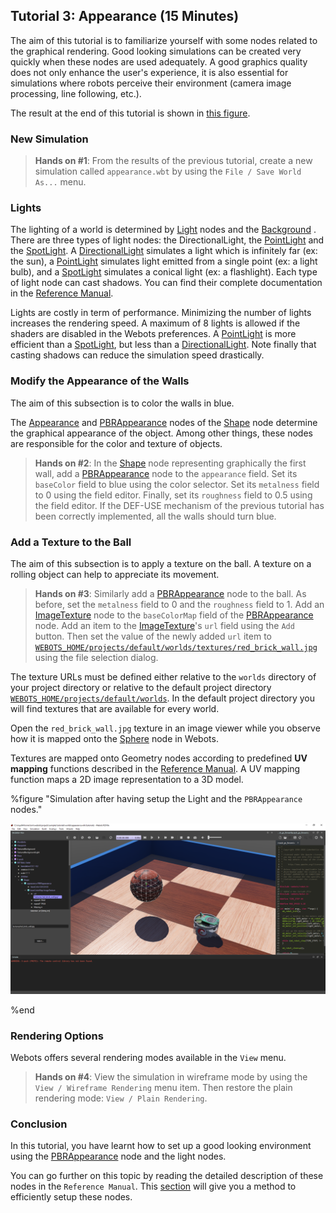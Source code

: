 ## Tutorial 3: Appearance (15 Minutes)

The aim of this tutorial is to familiarize yourself with some nodes related to the graphical rendering.
Good looking simulations can be created very quickly when these nodes are used adequately.
A good graphics quality does not only enhance the user's experience, it is also essential for simulations where robots perceive their environment (camera image processing, line following, etc.).

The result at the end of this tutorial is shown in [this figure](#simulation-after-having-setup-the-light-and-the-pbrappearance-nodes).

### New Simulation

> **Hands on #1**: From the results of the previous tutorial, create a new simulation called `appearance.wbt` by using the `File / Save World As...` menu.

### Lights

The lighting of a world is determined by [Light](../reference/light.md) nodes and the [Background](../reference/background.md) .
There are three types of light nodes: the DirectionalLight, the [PointLight](../reference/pointlight.md) and the [SpotLight](../reference/spotlight.md).
A [DirectionalLight](../reference/directionallight.md) simulates a light which is infinitely far (ex: the sun), a [PointLight](../reference/pointlight.md) simulates light emitted from a single point (ex: a light bulb), and a [SpotLight](../reference/spotlight.md) simulates a conical light (ex: a flashlight).
Each type of light node can cast shadows.
You can find their complete documentation in the [Reference Manual](../reference/nodes-and-api-functions.md).

Lights are costly in term of performance.
Minimizing the number of lights increases the rendering speed.
A maximum of 8 lights is allowed if the shaders are disabled in the Webots preferences.
A [PointLight](../reference/pointlight.md) is more efficient than a [SpotLight](../reference/spotlight.md), but less than a [DirectionalLight](../reference/directionallight.md).
Note finally that casting shadows can reduce the simulation speed drastically.

### Modify the Appearance of the Walls

The aim of this subsection is to color the walls in blue.

The [Appearance](../reference/appearance.md) and [PBRAppearance](../reference/pbrappearance.md) nodes of the [Shape](../reference/shape.md) node determine the graphical appearance of the object.
Among other things, these nodes are responsible for the color and texture of objects.

> **Hands on #2**: In the [Shape](../reference/shape.md) node representing graphically the first wall, add a [PBRAppearance](../reference/pbrappearance.md) node to the `appearance` field.
Set its `baseColor` field to blue using the color selector.
Set its `metalness` field to 0 using the field editor.
Finally, set its `roughness` field to 0.5 using the field editor.
If the DEF-USE mechanism of the previous tutorial has been correctly implemented, all the walls should turn blue.

### Add a Texture to the Ball

The aim of this subsection is to apply a texture on the ball.
A texture on a rolling object can help to appreciate its movement.

> **Hands on #3**: Similarly add a [PBRAppearance](../reference/pbrappearance.md) node to the ball. As before, set the `metalness` field to 0 and the `roughness` field to 1. Add an [ImageTexture](../reference/imagetexture.md) node to the `baseColorMap` field of the [PBRAppearance](../reference/pbrappearance.md) node.
Add an item to the [ImageTexture](../reference/imagetexture.md)'s `url` field using the `Add` button.
Then set the value of the newly added `url` item to [`WEBOTS_HOME/projects/default/worlds/textures/red_brick_wall.jpg`](https://github.com/omichel/webots/tree/master/projects/default/worlds/textures/red_brick_wall.jpg) using the file selection dialog.

The texture URLs must be defined either relative to the `worlds` directory of your project directory or relative to the default project directory [`WEBOTS_HOME/projects/default/worlds`](https://github.com/omichel/webots/tree/master/projects/default/worlds).
In the default project directory you will find textures that are available for every world.

Open the `red_brick_wall.jpg` texture in an image viewer while you observe how it is mapped onto the [Sphere](../reference/sphere.md) node in Webots.

Textures are mapped onto Geometry nodes according to predefined **UV mapping** functions described in the [Reference Manual](../reference/imagetexture.md).
A UV mapping function maps a 2D image representation to a 3D model.

%figure "Simulation after having setup the Light and the `PBRAppearance` nodes."

![tutorial_appearance.png](images/tutorial_appearance.png)

%end

### Rendering Options

Webots offers several rendering modes available in the `View` menu.

> **Hands on #4**: View the simulation in wireframe mode by using the `View / Wireframe Rendering` menu item.
Then restore the plain rendering mode: `View / Plain Rendering`.

### Conclusion

In this tutorial, you have learnt how to set up a good looking environment using the [PBRAppearance](../reference/pbrappearance.md) node and the light nodes.

You can go further on this topic by reading the detailed description of these nodes in the `Reference Manual`.
This [section](modeling.md#how-to-get-a-realisitc-and-efficient-rendering) will give you a method to efficiently setup these nodes.
